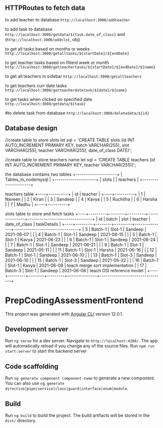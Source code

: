 ## HTTPRoutes to fetch data

to add teacher to database
`http://localhost:3000/addteacher`

to add task to database
`http://localhost:3000/getdata/${task.date_of_class}` and (`http://localhost:3000/addslot`, obj)

to get all tasks based on months or weeks
`http://localhost:3000/getalltasks/${startDate}/${endDate}`

to get teacher tasks based on filterd week or month
`http://localhost:3000/getteachertasks/${startDate}/${endDate}/${name}`

to get all teachers in sidebar
`http://localhost:3000/getallteachers`

to get teachers curr date tasks
`http://localhost:3000/getteacherdatetask/${date}/${name}`

to get tasks when clicked on specified date
`http://localhost:3000/getdata/${task}`

#to delete task from database
`http://localhost:3000/deletedata/${id}`

## Database design 
//create table to store slots
let sql = 'CREATE TABLE slots (id INT AUTO_INCREMENT PRIMARY KEY, batch VARCHAR(255), slot VARCHAR(255), teacher VARCHAR(255), date_of_class DATE)';

//create table to store teachers name
let sql = 'CREATE TABLE teachers (id INT AUTO_INCREMENT PRIMARY KEY, teacher VARCHAR(255))';



the database contains two tables 
+---------------------+
| Tables_in_nodemysql |
+---------------------+
| slots               |
| teachers            |
+---------------------+

teachers table
+----+----------+
| id | teacher  |
+----+----------+
|  1 | Naveen   |
|  2 | Kiran    |
|  3 | Sandeep  |
|  4 | Kavya    |
|  5 | Ruchitha |
|  6 | Harsha   |
|  7 | Madhu    |
+----+----------+

slots table to store and fetch tasks
+----+---------+--------+---------+---------------+---------------------------------+
| id | batch   | slot   | teacher | date_of_class | taskDetails                     |
+----+---------+--------+---------+---------------+---------------------------------+
|  3 | Batch-1 | Slot-1 | Sandeep | 2021-06-07    |                                 |
|  4 | Batch-1 | Slot-1 | Sandeep | 2021-06-15    |                                 |
|  5 | Batch-1 | Slot-1 | Kavya   | 2021-06-23    |                                 |
|  6 | Batch-1 | Slot-1 | Sandeep | 2021-06-24    |                                 |
|  7 | Batch-1 | Slot-1 | Sandeep | 2021-06-21    |                                 |
|  9 | Batch-1 | Slot-1 | Sandeep | 2021-05-11    |                                 |
| 11 | Batch-1 | Slot-1 | Harsha  | 2021-06-16    |                                 |
| 12 | Batch-1 | Slot-1 | Sandeep | 2021-06-10    |                                 |
| 13 | Batch-1 | Slot-3 | Sandeep | 2021-06-10    |                                 |
| 15 | Batch-1 | Slot-3 | Sandeep | 2021-06-22    |                                 |
| 16 | Batch-1 | Slot-1 | Kavya   | 2021-06-08    | teach merge sort implementation |
| 17 | Batch-3 | Slot-1 | Sandeep | 2021-06-08    | teach OSI reference model       |
+----+---------+--------+---------+---------------+---------------------------------+

# PrepCodingAssessmentFrontend

This project was generated with [Angular CLI](https://github.com/angular/angular-cli) version 12.0.1.

## Development server

Run `ng serve` for a dev server. Navigate to `http://localhost:4200/`. The app will automatically reload if you change any of the source files.
Run `npm run start:server` to start the backend server

## Code scaffolding

Run `ng generate component component-name` to generate a new component. You can also use `ng generate directive|pipe|service|class|guard|interface|enum|module`.

## Build

Run `ng build` to build the project. The build artifacts will be stored in the `dist/` directory.

